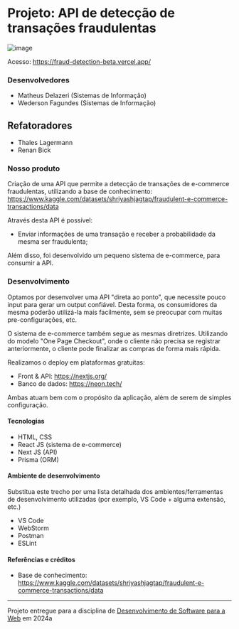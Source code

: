 # Projeto: API de detecção de transações fraudulentas

![image](https://img001.prntscr.com/file/img001/AEv5u50hRzerpAgxLGFZ3g.png)


Acesso: https://fraud-detection-beta.vercel.app/


### Desenvolvedores
- Matheus Delazeri (Sistemas de Informação)
- Wederson Fagundes (Sistemas de Informação)

## Refatoradores
- Thales Lagermann
- Renan Bick
  
### Nosso produto

Criação de uma API que permite a detecção de transações de e-commerce fraudulentas, utilizando a base de conhecimento: https://www.kaggle.com/datasets/shriyashjagtap/fraudulent-e-commerce-transactions/data

Através desta API é possível:
- Enviar informações de uma transação e receber a probabilidade da mesma ser fraudulenta;

Além disso, foi desenvolvido um pequeno sistema de e-commerce, para consumir a API.

### Desenvolvimento

Optamos por desenvolver uma API "direta ao ponto", que necessite pouco input para gerar um output confiável. Desta forma, os consumidores da mesma poderão utilizá-la mais facilmente, sem se preocupar com muitas pre-configurações, etc.

O sistema de e-commerce também segue as mesmas diretrizes. Utilizando do modelo "One Page Checkout", onde o cliente não precisa se registrar anteriormente, o cliente pode finalizar as compras de forma mais rápida.

Realizamos o deploy em plataformas gratuitas:
- Front & API: https://nextjs.org/
- Banco de dados: https://neon.tech/

Ambas atuam bem com o propósito da aplicação, além de serem de simples configuração.

#### Tecnologias

- HTML, CSS
- React JS (sistema de e-commerce)
- Next JS (API)
- Prisma (ORM)

#### Ambiente de desenvolvimento

Substitua este trecho por uma lista detalhada dos ambientes/ferramentas de desenvolvimento utilizadas (por exemplo, VS Code + alguma extensão, etc.)
- VS Code
- WebStorm
- Postman
- ESLint

#### Referências e créditos

- Base de conhecimento: https://www.kaggle.com/datasets/shriyashjagtap/fraudulent-e-commerce-transactions/data


---
Projeto entregue para a disciplina de [Desenvolvimento de Software para a Web](http://github.com/andreainfufsm/elc1090-2024a) em 2024a
